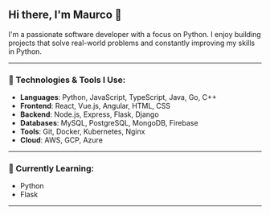 ## Hi there, I'm Maurco 👋

I'm a passionate software developer with a focus on Python. I enjoy building projects that solve real-world problems and constantly improving my skills in Python.

---

### 🔧 Technologies & Tools I Use:

- **Languages**: Python, JavaScript, TypeScript, Java, Go, C++
- **Frontend**: React, Vue.js, Angular, HTML, CSS
- **Backend**: Node.js, Express, Flask, Django
- **Databases**: MySQL, PostgreSQL, MongoDB, Firebase
- **Tools**: Git, Docker, Kubernetes, Nginx
- **Cloud**: AWS, GCP, Azure

---

### 🌱 Currently Learning:

- Python
- Flask

---
